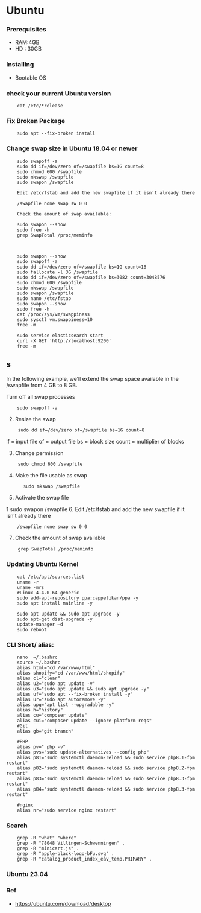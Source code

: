 # Ubuntu


### Prerequisites 

- RAM:4GB
- HD : 30GB  


### Installing

- Bootable OS


### check your current Ubuntu version

        cat /etc/*release  
        
### Fix Broken  Package 

        sudo apt --fix-broken install

### Change swap size in Ubuntu 18.04 or newer

        sudo swapoff -a 
        sudo dd if=/dev/zero of=/swapfile bs=1G count=8 
        sudo chmod 600 /swapfile 
        sudo mkswap /swapfile 
        sudo swapon /swapfile

        Edit /etc/fstab and add the new swapfile if it isn’t already there

        /swapfile none swap sw 0 0

        Check the amount of swap available:

        sudo swapon --show
        sudo free -h
        grep SwapTotal /proc/meminfo



        sudo swapon --show
        sudo swapoff -a 
        sudo dd if=/dev/zero of=/swapfile bs=1G count=16
        sudo fallocate -l 3G /swapfile
        sudo dd if=/dev/zero of=/swapfile bs=3082 count=3048576
        sudo chmod 600 /swapfile
        sudo mkswap /swapfile
        sudo swapon /swapfile
        sudo nano /etc/fstab
        sudo swapon --show
        sudo free -h
        cat /proc/sys/vm/swappiness
        sudo sysctl vm.swappiness=10
        free -m

        sudo service elasticsearch start
        curl -X GET 'http://localhost:9200'
        free -m
## s


In the following example, we’ll extend the swap space available in the /swapfile from 4 GB to 8 GB.

Turn off all swap processes
 
        sudo swapoff -a
2. Resize the swap
 
        sudo dd if=/dev/zero of=/swapfile bs=1G count=8
if = input file
of = output file
bs = block size
count = multiplier of blocks

3. Change permission
 
        sudo chmod 600 /swapfile
4. Make the file usable as swap

 
          sudo mkswap /swapfile
5. Activate the swap file

1
sudo swapon /swapfile
6. Edit /etc/fstab and add the new swapfile if it isn’t already there

        /swapfile none swap sw 0 0
        
7. Check the amount of swap available 

        grep SwapTotal /proc/meminfo

### Updating Ubuntu Kernel

        cat /etc/apt/sources.list
        uname -r
        uname -mrs 
        #Linux 4.4.0-64 generic
        sudo add-apt-repository ppa:cappelikan/ppa -y
        sudo apt install mainline -y
        
        sudo apt update && sudo apt upgrade -y
        sudo apt-get dist-upgrade -y
        update-manager –d
        sudo reboot
   


### CLI Short/ alias: 
        
        nano  ~/.bashrc
        source ~/.bashrc
        alias html="cd /var/www/html"
        alias shopify="cd /var/www/html/shopify"
        alias cl="clear"          
        alias u2="sudo apt update -y"
        alias u3="sudo apt update && sudo apt upgrade -y"
        alias uf="sudo apt --fix-broken install -y"
        alias ur="sudo apt autoremove -y"
        alias upg="apt list --upgradable -y"
        alias h="history"
        alias cu="composer update"
        alias cui="composer update --ignore-platform-reqs"
        #Git
        alias gb="git branch"
        
        #PHP
        alias pv=" php -v"
        alias pvs="sudo update-alternatives --config php"
        alias p81="sudo systemctl daemon-reload && sudo service php8.1-fpm restart"
        alias p82="sudo systemctl daemon-reload && sudo service php8.2-fpm restart"
        alias p83="sudo systemctl daemon-reload && sudo service php8.3-fpm restart"
        alias p84="sudo systemctl daemon-reload && sudo service php8.3-fpm restart"

        #nginx
        alias nr="sudo service nginx restart"
        
    
        
        

### Search

        grep -R "what" "where"
        grep -R "78048 Villingen-Schwenningen" .
        grep -R "minicart.js" .
        grep -R "apple-black-logo-bFu.svg" .
        grep -R "catalog_product_index_eav_temp.PRIMARY" .

### Ubuntu 23.04

   

### Ref
- https://ubuntu.com/download/desktop
